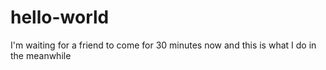 # hello-world
I'm waiting for a friend to come for 30 minutes now and this is what I do in the meanwhile
